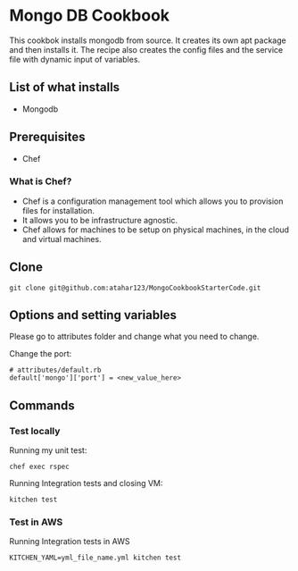 # Mongo DB Cookbook

This cookbok installs mongodb from source.
It creates its own apt package and then installs it.
The recipe also creates the config files and the service file with dynamic input of variables.

## List of what installs
- Mongodb

## Prerequisites
- Chef
### What is Chef?
- Chef is a configuration management tool which allows you to provision files for installation.
- It allows you to be infrastructure agnostic.
- Chef allows for machines to be setup on physical machines, in the cloud and virtual machines.

## Clone
```
git clone git@github.com:atahar123/MongoCookbookStarterCode.git
```

## Options and setting variables
Please go to attributes folder and change what you need to change.

Change the port:
```
# attributes/default.rb
default['mongo']['port'] = <new_value_here>
```

## Commands

### Test locally
Running my unit test:
```
chef exec rspec
```

Running Integration tests and closing VM:
```
kitchen test
```

### Test in AWS
Running Integration tests in AWS
```
KITCHEN_YAML=yml_file_name.yml kitchen test
```
